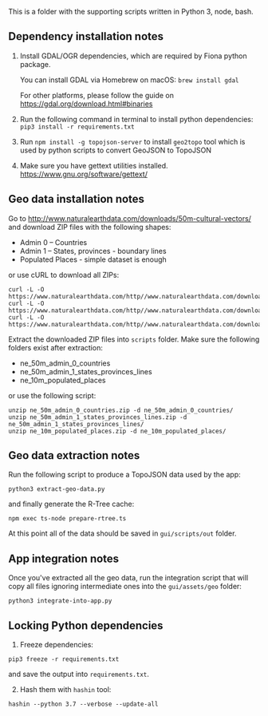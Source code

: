 This is a folder with the supporting scripts written in Python 3, node, bash.


## Dependency installation notes

1. Install GDAL/OGR dependencies, which are required by Fiona python package.
   
   You can install GDAL via Homebrew on macOS: 
   `brew install gdal`
   
   For other platforms, please follow the guide on https://gdal.org/download.html#binaries

2. Run the following command in terminal to install python dependencies:
   `pip3 install -r requirements.txt`

3. Run `npm install -g topojson-server` to install `geo2topo` tool which is
   used by python scripts to convert GeoJSON to TopoJSON

4. Make sure you have gettext utilities installed.
   https://www.gnu.org/software/gettext/


## Geo data installation notes

Go to http://www.naturalearthdata.com/downloads/50m-cultural-vectors/ and
download ZIP files with the following shapes:

- Admin 0 – Countries
- Admin 1 – States, provinces - boundary lines
- Populated Places - simple dataset is enough

or use cURL to download all ZIPs:

```
curl -L -O https://www.naturalearthdata.com/http//www.naturalearthdata.com/download/50m/cultural/ne_50m_admin_0_countries.zip
curl -L -O https://www.naturalearthdata.com/http//www.naturalearthdata.com/download/50m/cultural/ne_50m_admin_1_states_provinces_lines.zip
curl -L -O https://www.naturalearthdata.com/http//www.naturalearthdata.com/download/10m/cultural/ne_10m_populated_places.zip
```

Extract the downloaded ZIP files into `scripts` folder.
Make sure the following folders exist after extraction:

- ne_50m_admin_0_countries
- ne_50m_admin_1_states_provinces_lines
- ne_10m_populated_places

or use the following script:

```
unzip ne_50m_admin_0_countries.zip -d ne_50m_admin_0_countries/
unzip ne_50m_admin_1_states_provinces_lines.zip -d ne_50m_admin_1_states_provinces_lines/
unzip ne_10m_populated_places.zip -d ne_10m_populated_places/
```

## Geo data extraction notes

Run the following script to produce a TopoJSON data used by the app:

```
python3 extract-geo-data.py
```

and finally generate the R-Tree cache:

```
npm exec ts-node prepare-rtree.ts
```

At this point all of the data should be saved in `gui/scripts/out` folder.

## App integration notes

Once you've extracted all the geo data, run the integration script that will
copy all files ignoring intermediate ones into the `gui/assets/geo` folder:

```
python3 integrate-into-app.py
```

## Locking Python dependencies

1. Freeze dependencies:

```
pip3 freeze -r requirements.txt
```

and save the output into `requirements.txt`.


2. Hash them with `hashin` tool:

```
hashin --python 3.7 --verbose --update-all
```
